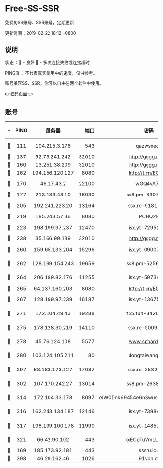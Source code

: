 # Free-SS-SSR

免费的SS账号、SSR账号，定期更新

更新时间：2019-02-22 18:12 +0800

## 说明

状态     ：🙂 - 良好 🙁 - 多次连接失败或连接超时

PING值   ：不代表真实使用中的速度，仅供参考。

账号兼容SS、SSR，你可以自由在两个软件中使用。

👉[扫码页面](https://liesauer.github.io/free-ss-ssr.github.io/)👈

## 账号

|-|PING|服务器|端口|密码|加密方式|区域|
|:----:|:----:|:-----:|-----:|:----:|:----:|:----:|
|🙂|111|104.215.3.176|543|qazwsxedc|aes-256-gcm|JP|
|🙂|137|52.79.241.242|32010|http://gggg.rocks|chacha20|KR|
|🙂|160|13.251.38.209|32010|http://gggg.rocks|chacha20|SG|
|🙂|162|194.156.120.127|8080|http://t.cn/EGJIyrl|rc4-md5|RU|
|🙂|170|46.17.43.2|22100|wGQ4vA7D|aes-256-gcm|RU|
|🙂|177|213.183.48.10|16030|ss8.pm-83073049|rc4-md5|RU|
|🙂|205|192.241.223.20|13164|ssx.re-91817588|aes-256-cfb|US|
|🙂|219|185.243.57.36|8080|PCHQ2E|rc4-md5|US|
|🙂|223|198.199.97.237|12470|isx.yt-72952184|aes-256-cfb|US|
|🙂|238|35.166.99.139|32010|http://gggg.rocks|chacha20|US|
|🙂|260|159.65.133.204|15296|isx.yt-09007661|aes-256-cfb|SG|
|🙂|262|128.199.154.243|19659|ss8.pm-52569883|aes-256-cfb|SG|
|🙂|264|206.189.82.176|11255|isx.yt-59734405|aes-256-cfb|SG|
|🙂|265|64.137.160.203|8080|http://t.cn/EGJIyrl|rc4-md5|CA|
|🙂|267|128.199.97.239|16187|isx.yt-13675788|aes-256-cfb|SG|
|🙂|271|172.104.49.43|19288|f55.fun-84203624|aes-256-cfb|SG|
|🙂|275|178.128.30.219|14110|ssx.re-50095618|aes-256-cfb|SG|
|🙂|278|45.76.124.108|5577|www.sphard.com|aes-256-cfb|AU|
|🙂|280|103.124.105.211|80|dongtaiwang.com|aes-256-cfb|US|
|🙂|297|68.183.173.127|17087|ssx.re-35825697|aes-256-cfb|US|
|🙂|302|107.170.242.27|13014|ss8.pm-26383123|aes-256-cfb|US|
|🙂|314|172.104.33.178|8097|eIW0Dnk69454e6nSwuspv9DmS201tQ0D|aes-256-cfb|SG|
|🙂|316|162.243.134.187|12146|isx.yt-73984712|aes-256-cfb|US|
|🙂|317|198.199.100.178|11990|isx.yt-14857132|aes-256-cfb|US|
|🙂|321|66.42.90.102|443|oiECpTuVmLLxk4Ts|aes-256-cfb|US|
|🙁|169|185.173.92.181|443|sssru.icu|rc4-md5|RU|
|🙁|398|46.29.162.46|1026|91vpn.cf|rc4-md5|RU|
